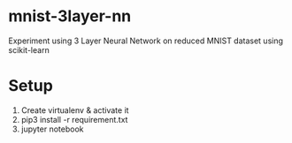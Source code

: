 # mnist-3layer-nn
Experiment using 3 Layer Neural Network on reduced MNIST dataset using scikit-learn

# Setup

1. Create virtualenv & activate it
2. pip3 install -r requirement.txt
3. jupyter notebook
